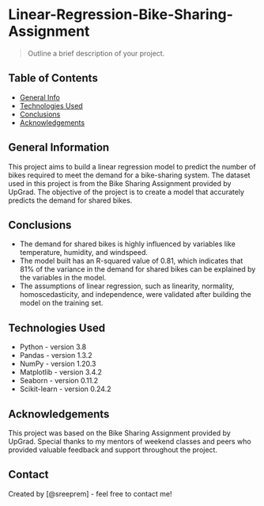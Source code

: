 # Linear-Regression-Bike-Sharing-Assignment
> Outline a brief description of your project.


## Table of Contents
* [General Info](#general-information)
* [Technologies Used](#technologies-used)
* [Conclusions](#conclusions)
* [Acknowledgements](#acknowledgements)

<!-- You can include any other section that is pertinent to your problem -->

## General Information
This project aims to build a linear regression model to predict the number of bikes required to meet the demand for a bike-sharing system. The dataset used in this project is from the Bike Sharing Assignment provided by UpGrad. The objective of the project is to create a model that accurately predicts the demand for shared bikes.


<!-- You don't have to answer all the questions - just the ones relevant to your project. -->

## Conclusions
- The demand for shared bikes is highly influenced by variables like temperature, humidity, and windspeed.
- The model built has an R-squared value of 0.81, which indicates that 81% of the variance in the demand for shared bikes can be explained by the variables in the model.
- The assumptions of linear regression, such as linearity, normality, homoscedasticity, and independence, were validated after building the model on the training set.


<!-- You don't have to answer all the questions - just the ones relevant to your project. -->


## Technologies Used
- Python - version 3.8
- Pandas - version 1.3.2
- NumPy - version 1.20.3
- Matplotlib - version 3.4.2
- Seaborn - version 0.11.2
- Scikit-learn - version 0.24.2

<!-- As the libraries versions keep on changing, it is recommended to mention the version of library used in this project -->

## Acknowledgements
This project was based on the Bike Sharing Assignment provided by UpGrad. Special thanks to my mentors of weekend classes and peers who provided valuable feedback and support throughout the project.



## Contact
Created by [@sreeprem] - feel free to contact me!


<!-- Optional -->
<!-- ## License -->
<!-- This project is open source and available under the [... License](). -->

<!-- You don't have to include all sections - just the one's relevant to your project -->
